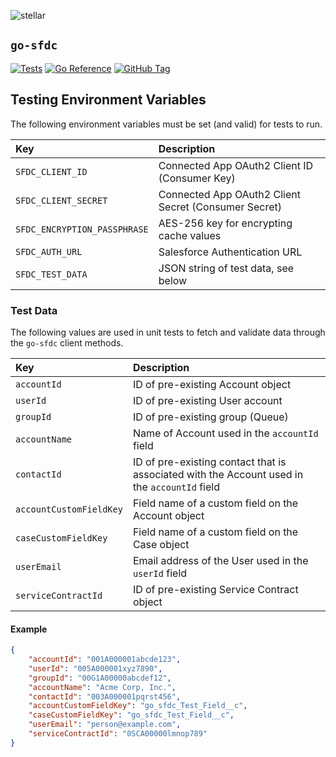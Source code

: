 ![stellar](https://res.cloudinary.com/stellaraf/image/upload/v1604277355/stellar-logo-gradient.png?width=300)

## `go-sfdc`

[![Tests](https://img.shields.io/github/actions/workflow/status/stellaraf/go-sfdc/tests.yml?style=for-the-badge&label=Tests)](https://github.com/stellaraf/go-sfdc/actions/workflows/tests.yml) [![Go Reference](https://img.shields.io/badge/godoc-reference-5272B4.svg?style=for-the-badge)](https://pkg.go.dev/github.com/stellaraf/go-sfdc) [![GitHub Tag](https://img.shields.io/github/v/tag/stellaraf/go-sfdc?style=for-the-badge&label=Version)](https://github.com/stellaraf/go-sfdc/tags)


## Testing Environment Variables

The following environment variables must be set (and valid) for tests to run.

| Key                          | Description                                          |
| :--------------------------- | :--------------------------------------------------- |
| `SFDC_CLIENT_ID`             | Connected App OAuth2 Client ID (Consumer Key)        |
| `SFDC_CLIENT_SECRET`         | Connected App OAuth2 Client Secret (Consumer Secret) |
| `SFDC_ENCRYPTION_PASSPHRASE` | AES-256 key for encrypting cache values              |
| `SFDC_AUTH_URL`              | Salesforce Authentication URL                        |
| `SFDC_TEST_DATA`             | JSON string of test data, see below                  |

### Test Data

The following values are used in unit tests to fetch and validate data through the `go-sfdc` client methods.

| Key                     | Description                                                                                  |
| :---------------------- | :------------------------------------------------------------------------------------------- |
| `accountId`             | ID of pre-existing Account object                                                            |
| `userId`                | ID of pre-existing User account                                                              |
| `groupId`               | ID of pre-existing group (Queue)                                                             |
| `accountName`           | Name of Account used in the `accountId` field                                                |
| `contactId`             | ID of pre-existing contact that is associated with the Account used in the `accountId` field |
| `accountCustomFieldKey` | Field name of a custom field on the Account object                                           |
| `caseCustomFieldKey`    | Field name of a custom field on the Case object                                              |
| `userEmail`             | Email address of the User used in the `userId` field                                         |
| `serviceContractId`     | ID of pre-existing Service Contract object                                                   |

#### Example

```json
{
    "accountId": "001A000001abcde123",
    "userId": "005A000001xyz7890",
    "groupId": "00G1A00000abcdef12",
    "accountName": "Acme Corp, Inc.",
    "contactId": "003A000001pqrst456",
    "accountCustomFieldKey": "go_sfdc_Test_Field__c",
    "caseCustomFieldKey": "go_sfdc_Test_Field__c",
    "userEmail": "person@example.com",
    "serviceContractId": "0SCA00000lmnop789"
}
```